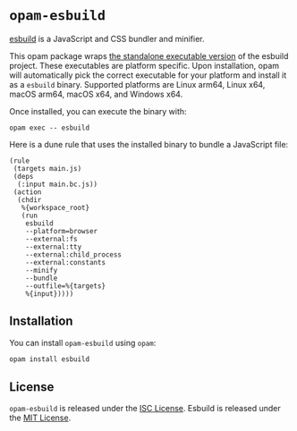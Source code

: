 # `opam-esbuild`

[esbuild](https://esbuild.github.io/) is a JavaScript and CSS bundler and minifier.

This opam package wraps [the standalone executable version](https://esbuild.github.io/getting-started/#download-a-build) of the esbuild project. These executables are platform specific. Upon installation, opam will automatically pick the correct executable for your platform and install it as a `esbuild` binary. Supported platforms are Linux arm64, Linux x64, macOS arm64, macOS x64, and Windows x64.

Once installed, you can execute the binary with:

```
opam exec -- esbuild
```

Here is a dune rule that uses the installed binary to bundle a JavaScript file:

```
(rule
 (targets main.js)
 (deps
  (:input main.bc.js))
 (action
  (chdir
   %{workspace_root}
   (run
    esbuild
    --platform=browser
    --external:fs
    --external:tty
    --external:child_process
    --external:constants
    --minify
    --bundle
    --outfile=%{targets}
    %{input}))))
```

## Installation

You can install `opam-esbuild` using `opam`:

```bash
opam install esbuild
```

## License

`opam-esbuild` is released under the [ISC License](https://opensource.org/licenses/ISC).
Esbuild is released under the [MIT License](https://opensource.org/licenses/MIT).
